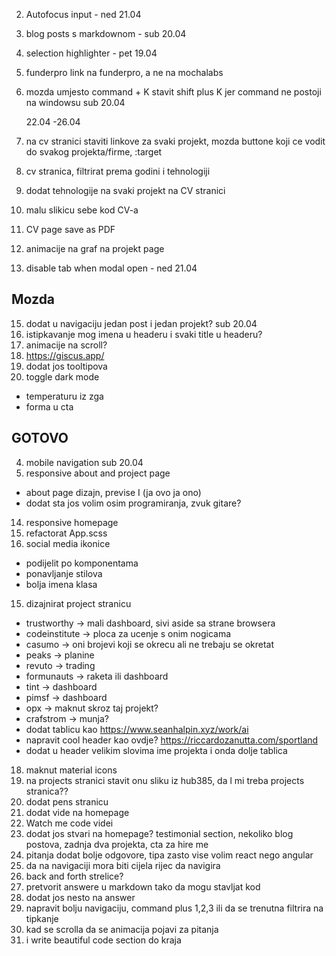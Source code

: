 2. Autofocus input - ned 21.04
3. blog posts s markdownom - sub 20.04

4. selection highlighter - pet 19.04
5. funderpro link na funderpro, a ne na mochalabs
6. mozda umjesto command + K stavit shift plus K jer command ne postoji na windowsu sub 20.04

   22.04 -26.04

7. na cv stranici staviti linkove za svaki projekt, mozda buttone koji ce vodit do svakog projekta/firme, :target
8. cv stranica, filtrirat prema godini i tehnologiji
9. dodat tehnologije na svaki projekt na CV stranici
10. malu slikicu sebe kod CV-a
11. CV page save as PDF
12. animacije na graf na projekt page

13. disable tab when modal open - ned 21.04

## Mozda

15. dodat u navigaciju jedan post i jedan projekt? sub 20.04
16. istipkavanje mog imena u headeru i svaki title u headeru?
17. animacije na scroll?
18. https://giscus.app/
19. dodat jos tooltipova
20. toggle dark mode

- temperaturu iz zga
- forma u cta

## GOTOVO

4.  mobile navigation sub 20.04
5.  responsive about and project page

- about page dizajn, previse I (ja ovo ja ono)
- dodat sta jos volim osim programiranja, zvuk gitare?

14. responsive homepage
15. refactorat App.scss
16. social media ikonice

- podijelit po komponentama
- ponavljanje stilova
- bolja imena klasa

15. dizajnirat project stranicu

- trustworthy -> mali dashboard, sivi aside sa strane browsera
- codeinstitute -> ploca za ucenje s onim nogicama
- casumo -> oni brojevi koji se okrecu ali ne trebaju se okretat
- peaks -> planine
- revuto -> trading
- formunauts -> raketa ili dashboard
- tint -> dashboard
- pimsf -> dashboard
- opx -> maknut skroz taj projekt?
- crafstrom -> munja?
- dodat tablicu kao https://www.seanhalpin.xyz/work/ai
- napravit cool header kao ovdje? https://riccardozanutta.com/sportland
- dodat u header velikim slovima ime projekta i onda dolje tablica

18. maknut material icons
19. na projects stranici stavit onu sliku iz hub385, da l mi treba projects stranica??
20. dodat pens stranicu
21. dodat vide na homepage
22. Watch me code videi
23. dodat jos stvari na homepage? testimonial section, nekoliko blog postova, zadnja dva projekta, cta za hire me
24. pitanja dodat bolje odgovore, tipa zasto vise volim react nego angular
25. da na navigaciji mora biti cijela rijec da navigira
26. back and forth strelice?
27. pretvorit answere u markdown tako da mogu stavljat kod
28. dodat jos nesto na answer
29. napravit bolju navigaciju, command plus 1,2,3 ili da se trenutna filtrira na tipkanje
30. kad se scrolla da se animacija pojavi za pitanja
31. i write beautiful code section do kraja
